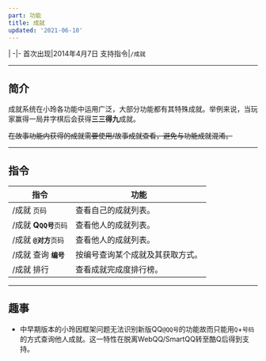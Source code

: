 ```yaml
---
part: 功能
title: 成就
updated: '2021-06-10'
---
```


 |
-|-
首次出现|2014年4月7日
支持指令|`/成就`

---

## 简介

成就系统在小玲各功能中运用广泛，大部分功能都有其特殊成就。举例来说，当玩家赢得一局井字棋后会获得**三三得九**成就。

~~在故事功能内获得的成就需要使用/故事成就查看，避免与功能成就混淆。~~

---

## 指令

指令|功能
---|---
/成就 `页码`|查看自己的成就列表。
/成就 **Q`QQ号`**`页码`|查看他人的成就列表。
/成就 **`@对方`**`页码`|查看他人的成就列表。
/成就 查询 **`编号`**|按编号查询某个成就及其获取方式。
/成就 排行|查看成就完成度排行榜。

---

## 趣事

- 中早期版本的小玲因框架问题无法识别新版QQ`@QQ号`的功能故而只能用`Q`+`号码`的方式查询他人成就。这一特性在脱离WebQQ/SmartQQ转至酷Q后得到支持。